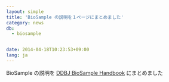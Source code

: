 ```yaml
---
layout: simple
title: 'BioSample の説明を１ページにまとめました'
category: news
db:
  - biosample


date: 2014-04-18T10:23:53+09:00
lang: ja
---
```


BioSample の説明を <a href="/biosample/services/index.html">DDBJ BioSample Handbook</a> にまとめました

